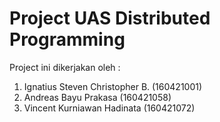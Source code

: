 # Project UAS Distributed Programming

Project ini dikerjakan oleh :
1. Ignatius Steven Christopher B. (160421001)
2. Andreas Bayu Prakasa (160421058)
3. Vincent Kurniawan Hadinata (160421072)

